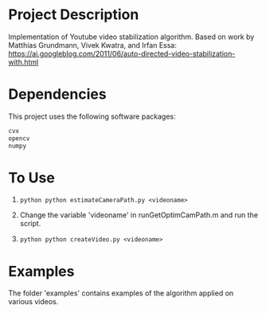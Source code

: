 # Project Description
Implementation of Youtube video stabilization algorithm.
Based on work by Matthias Grundmann, Vivek Kwatra, and Irfan Essa:
https://ai.googleblog.com/2011/06/auto-directed-video-stabilization-with.html

# Dependencies
This project uses the following software packages:
```python 
cvx
opencv
numpy
```

# To Use
1. ```python python estimateCameraPath.py <videoname>```

2. Change the variable 'videoname' in runGetOptimCamPath.m and run the script.

3. ```python python createVideo.py <videoname>```

# Examples
The folder 'examples' contains examples of the algorithm applied on various videos.
